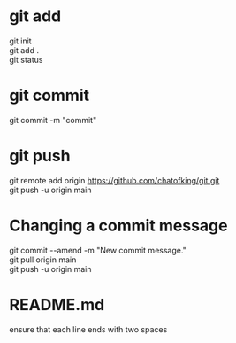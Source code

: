 # git add
git init  
git add .  
git status
# git commit
git commit -m "commit"
# git push
git remote add origin https://github.com/chatofking/git.git  
git push -u origin main
# Changing a commit message
git commit --amend -m "New commit message."  
git pull origin main  
git push -u origin main
# README.md
ensure that each line ends with two spaces

